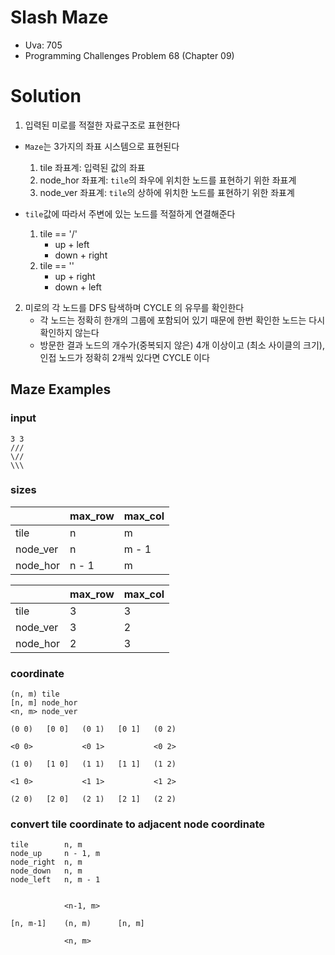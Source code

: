 # Slash Maze
- Uva: 705
- Programming Challenges Problem 68 (Chapter 09)


# Solution

1. 입력된 미로를 적절한 자료구조로 표현한다

- `Maze`는 3가지의 좌표 시스템으로 표현된다
    1) tile 좌표계: 입력된 값의 좌표
    2) node_hor 좌표계: `tile`의 좌우에 위치한 노드를 표현하기 위한 좌표계
    3) node_ver 좌표계: `tile`의 상하에 위치한 노드를 표현하기 위한 좌표계

- `tile`값에 따라서 주변에 있는 노드를 적절하게 연결해준다
    1) tile == '/'
        - up + left
        - down + right
    2) tile == '\'
        - up + right
        - down + left

2. 미로의 각 노드를 DFS 탐색하며 CYCLE 의 유무를 확인한다
    - 각 노드는 정확히 한개의 그룹에 포함되어 있기 때문에 한번 확인한 노드는 다시 확인하지 않는다
    - 방문한 결과 노드의 개수가(중복되지 않은) 4개 이상이고 (최소 사이클의 크기), 인접 노드가 정확히 2개씩 있다면 CYCLE 이다


## Maze Examples

### input

    3 3
    ///
    \//
    \\\


### sizes

|          | max_row | max_col |
|----------|---------|---------|
| tile     | n       | m       |
| node_ver | n       | m - 1   |
| node_hor | n - 1   | m       |

|          | max_row | max_col |
|----------|---------|---------|
| tile     | 3       | 3       |
| node_ver | 3       | 2       |
| node_hor | 2       | 3       |


### coordinate

    (n, m) tile
    [n, m] node_hor
    <n, m> node_ver

    (0 0)   [0 0]   (0 1)   [0 1]   (0 2)

    <0 0>           <0 1>           <0 2>

    (1 0)   [1 0]   (1 1)   [1 1]   (1 2)

    <1 0>           <1 1>           <1 2>

    (2 0)   [2 0]   (2 1)   [2 1]   (2 2)


### convert tile coordinate to adjacent node coordinate


    tile        n, m
    node_up     n - 1, m
    node_right  n, m
    node_down   n, m
    node_left   n, m - 1


                <n-1, m>

    [n, m-1]    (n, m)      [n, m]

                <n, m>